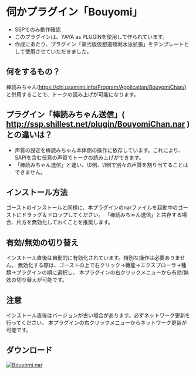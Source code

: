 # 伺かプラグイン「Bouyomi」

- SSPでのみ動作確認
- このプラグインは、YAYA as PLUGINを使用して作られています。
- 作成にあたり、プラグイン「第弐版仮想道頓堀水泳拡張」をテンプレートとして使用させていただきました。

## 何をするもの？
棒読みちゃん(https://chi.usamimi.info/Program/Application/BouyomiChan/)
と併用することで、トークの読み上げが可能になります。

## プラグイン「棒読みちゃん送信」( http://ssp.shillest.net/plugin/BouyomiChan.nar )との違いは？
- 声質の設定を棒読みちゃん本体側の操作に依存しています。これにより、SAPIを含む任意の声質でトークの読み上げができます。
- 「棒読みちゃん送信」と違い、\0側、\1側で別々の声質を割り当てることはできません。

## インストール方法
ゴーストのインストールと同様に、本プラグインのnarファイルを起動中のゴーストにドラッグ＆ドロップしてください。
「棒読みちゃん送信」と共存する場合、片方を無効化しておくことを推奨します。

## 有効/無効の切り替え
インストール直後は自動的に有効化されています。特別な操作は必要ありません。
無効化する際は、ゴーストの上で右クリック→機能→エクスプローラ→種類→プラグインの順に選択し、
本プラグインの右クリックメニューから有効/無効の切り替えが可能です。

## 注意
インストール直後はバージョンが古い場合があります。必ずネットワーク更新を行ってください。
本プラグインの右クリックメニューからネットワーク更新が可能です。

## ダウンロード
[![Bouyomi.nar](https://img.shields.io/github/downloads/apxxxxxxe/Bouyomi/total?color=%2367ab7b&label=Bouyomi.nar&logo=github)](https://github.com/apxxxxxxe/Bouyomi/releases/latest/download/Bouyomi.nar) 

